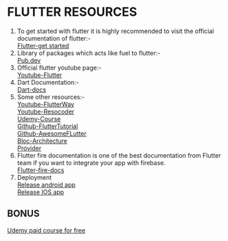 # FLUTTER RESOURCES
1. To get started with flutter it is highly recommended to visit the official documentation of flutter:-<br>
[Flutter-get started](https://docs.flutter.dev/get-started)
2. Library of packages which acts like fuel to flutter:-<br>
[Pub.dev](https://pub.dev)
3. Official flutter youtube page:-<br>
[Youtube-Flutter](https://www.youtube.com/c/flutterdev)
4. Dart Documentation:-<br>
[Dart-docs](https://dart.dev/)
5. Some other resources:-<br>
[Youtube-FlutterWay](https://www.youtube.com/c/TheFlutterWay)<br>
[Youtube-Resocoder](https://www.youtube.com/c/ResoCoder)<br>
[Udemy-Course](https://www.udemy.com/course/flutter-bootcamp-with-dart/?utm_source=adwords&utm_medium=udemyads&utm_campaign=GoogleFlutter_v.PROF_la.EN_cc.INDIA&utm_content=deal4584&utm_term=_._ag_113517923930_._ad_533221076099_._kw__._de_c_._dm__._pl__._ti_dsa-1184681151762_._li_9301263_._pd__._&matchtype=)<br>
[Github-FlutterTutorial](https://github.com/FlutterTutorial/FlutterResources)<br>
[Github-AwesomeFLutter](https://github.com/Solido/awesome-flutter)<br>
[Bloc-Architecture](https://www.netguru.com/blog/flutter-bloc)<br>
[Provider](https://pub.dev/documentation/provider/latest/)
6. Flutter fire documentation is one of the best documentation from Flutter team if you want to integrate your app with firebase.<br>
[Flutter-fire-docs](https://firebase.flutter.dev/docs/overview/)
7. Deployment<br>
[Release android app](https://docs.flutter.dev/deployment/android)<br>
[Release IOS app](https://docs.flutter.dev/deployment/ios)
## BONUS
[Udemy paid course for free](https://hidevs.net/course/the-complete-flutter-development-bootcamp-with-dart)
